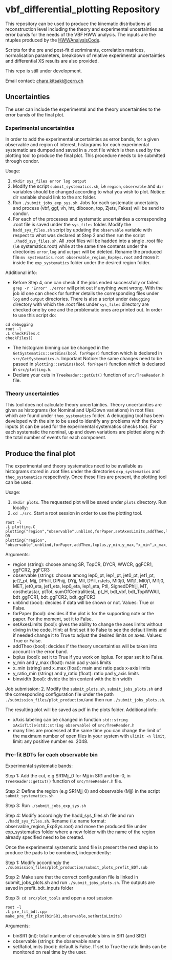 # vbf_differential_plotting Repository

This repository can be used to produce the kinematic distributions at reconstruction level including the theory and experimental uncertainties as error bands for the needs of the VBF HWW analysis. 
The inputs are the ntuples produced by the [HWWAnalysisCode](https://gitlab.cern.ch/atlas-physics/higgs/hww/HWWAnalysisCode). 

Scripts for the pre and post-fit discriminants, correlation matrices, normalisation parameters, breakdown of relative experimental uncertainties and differential XS results are also provided.

This repo is still under development.

Email contact: chara.kitsaki@cern.ch  

## Uncertainties
The user can include the experimental and the theory uncertainties to the error bands of the final plot. 
### Experimental uncertainties 
In order to add the experimental uncertainties as error bands, for a given observable and region of interest, histograms for each experimental systematic are dumped and saved in a .root file which is then used by the plotting tool to produce the final plot. This procedure needs to be submitted through condor.

Usage:
1. `mkdir sys_files error log output` 
2. Modify the script `submit_systematics.sh`, i.e `region`, `observable` and `dir` variables should be changed according to what you wish to plot. Notice: dir variable should link to the src folder.
3. Run `./submit_jobs_exp_sys.sh`. Jobs for each systematic uncertainty and process (vbf, ggf, vh, htt, diboson, top, Zjets, Fakes) will be send to condor.
4. For each of the processes and systematic uncertainties a corresponding .root file is saved under the `sys_files` folder. Modify the `hadd_sys_files.sh` script by updating the `observable` variable with respect to what was declared at Step 2 and then run the script `./hadd_sys_files.sh`. All .root files will be hadded into a single .root file (i.e systematics.root) while at the same time contents under the directories `error`,`log` and `output` will be deleted. Rename the produced file `mv systematics.root observable_region_ExpSys.root` and move it inside the `exp_systematics` folder under the desired region folder.

Additional info:
* Before Step 4, one can check if the jobs ended successfully or failed. `grep -r "Error" ./error` will print out if anything went wrong. With the job id one can check for further details the corresponding files under `log` and `output` directories. There is also a script under `debugging` directory with which the .root files under `sys_files` directory are checked one by one and the problematic ones are printed out. In order to use this script do: 
```
cd debugging
root -l 
.L CheckFiles.C
checkFiles()
``` 
* The histogram binning can be changed in the `GetSystematics::setBins(bool forPaper)` function which is declared in `src/GetSystematics.h`. Important Notice: the same changes need to be passed in `plotting::setBins(bool forPaper)` function which is declared in `src/plotting.h`.
* Declare your cuts in `TreeReader::getCut()` function of `src/TreeReader.h` file.

### Theory uncertainties
This tool does not calculate theory uncertainties. Theory uncertainties are given as histograms (for Nominal and Up/Down variations) in root files which are found under `theo_systematics` folder. 
A debugging tool has been developed with the aim to be used to identify any problems with the theory inputs (it can be used for the experimental systematics checks too). For each systematic the nominal, up and down variations are plotted along with the total number of events for each component.

Produce the final plot
----------------------
The experimental and theory systematics need to be available as histograms stored in .root files under the directories `exp_systematics` and `theo_systematics` respectively. Once these files are present, the plotting tool can be used.

Usage:
1. `mkdir plots`. The requested plot will be saved under `plots` directory.
Run locally: 
2. `cd ./src`. Start a root session in order to use the plotting tool.
```
root -l 
.L plotting.C
plotting("region","observable",unblind,forPaper,setAxesLimits,addTheo,lxplus,binwidth)
OR
plotting("region", "observable",unblind,forPaper,addTheo,lxplus,y_min,y_max,"x_min",x_max,"y_ratio_min",y_ratio_max,binwidth)
```
Arguments:
* region (string): choose among SR, TopCR, DYCR, WWCR, ggFCR1, ggFCR2, ggFCR3
* observable (string): choose among lep0_pt, lep1_pt, jet0_pt, jet1_pt, jet2_pt, Mjj, DPhill, DPhijj, DYjj, Mll, DYll, nJets, Ml0j0, Ml1j1, Ml0j1, Ml1j0, MET, jet0_eta, jet1_eta, lep0_eta, lep1_eta, Ptll, SignedDPhijj, MT, costhetastar, ptTot, sumOfCentralitiesL, pt_H, bdt_vbf, bdt_TopWWAll, bdt_ggFCR1, bdt_ggFCR2, bdt_ggFCR3
* unblind (bool): decides if data will be shown or not. Values: True or False.
* forPaper (bool): decides if the plot is for the supporting note or the paper. For the moment, set it to False. 
* setAxesLimits (bool): gives the ability to change the axes limits without diving in the code. Hint: at first set it to False to see the default limits and if needed change it to True to adjust the desired limits on axes. Values: True or False. 
* addTheo (bool): decides if the theory uncertainties will be taken into account in the error band.
* lxplus (bool): set it to True if you work on lxplus. For spar set it to False. 
* y_min and y_max (float): main pad y-axis limits
* x_min (string) and x_max (float): main and ratio pads x-axis limits
* y_ratio_min (string) and y_ratio (float): ratio pad y_axis limits
* binwidth (bool): divide the bin content with the bin width

Job submission:
2. Modify the `submit_plots.sh`, `submit_jobs_plots.sh` and the corresponding configuration file under the path `./submission_files/plot_production/`and then run `./submit_jobs_plots.sh`. 

The resulting plot will be saved as pdf in the plots folder.
Additional info:
* xAxis labeling can be changed in function `std::string xAxisTitle(std::string observable)` of `src/TreeReader.h`
* many files are processed at the same time you can change the limit of the maximum number of open files in your system with `ulimit -n limit`, limit: any positive number ex. 2048.

### Pre-fit BDTs for each observable bin
Experimental systematic bands:

Step 1: Add the cut, e.g SR1Mjj_0 for Mjj in SR1 and bin-0, in `TreeReader::getCut()` function of `src/TreeReader.h` file.

Step 2: Define the region (e.g SR1Mjj_0) and observable (Mjj) in the script `submit_systematics.sh`

Step 3: Run `./submit_jobs_exp_sys.sh`

Step 4: Modify accordingly the hadd_sys_files.sh file and run `./hadd_sys_files.sh`. Rename (i.e name format: observable_region_ExpSys.root) and move the produced file under exp_systematics folder where a new folder with the name of the region already specified need to be created.

Once the experimental systematic band file is present the next step is to produce the pads to be combined, independently:

Step 1: Modify accordingly the `./submission_files/plot_production/submit_plots_prefit_BDT.sub` 

Step 2: Make sure that the correct configuration file is linked in submit_jobs_plots.sh and run `./submit_jobs_plots.sh`. The outputs are saved in prefit_bdt_inputs folder

Step 3: `cd src/plot_tools` and open a root session 
```
root -l
.L pre_fit_bdt.cpp
make_pre_fit_plot(binSR1,observable,setRatioLimits)
```
Arguments:
* binSR1 (int): total number of observable's bins in SR1 (and SR2)
* observable (string): the observable name
* setRatioLimits (bool): default is False. If set to True the ratio limits can be monitored on real time by the user. 
